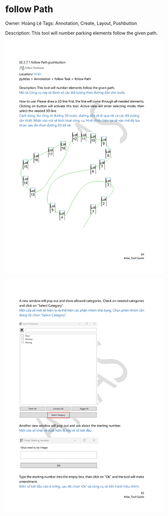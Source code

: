 # follow Path

Owner: Hoàng Lê
Tags: Annotation, Create, Layout, Pushbutton

Description: This tool will number parking elements follow the given path.

![Screenshot 2023-11-22 172745.png](follow%20Path%20fd7a35fe649344cc81fd800c86586d91/Screenshot_2023-11-22_172745.png)

![Screenshot 2023-11-22 172807.png](follow%20Path%20fd7a35fe649344cc81fd800c86586d91/Screenshot_2023-11-22_172807.png)